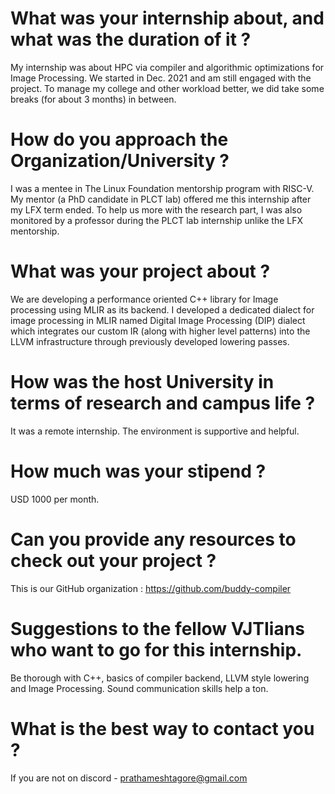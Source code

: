 # What was your internship about, and what was the duration of it ?

My internship was about HPC via compiler and algorithmic optimizations for Image Processing. We started in Dec. 2021 and am still engaged with the project. To manage my college and other workload better, we did take some breaks (for about 3 months) in between.

# How do you approach the Organization/University ?

I was a mentee in The Linux Foundation mentorship program with RISC-V. My mentor (a PhD candidate in PLCT lab) offered me this internship after my LFX term ended. To help us more with the research part, I was also monitored by a professor during the PLCT lab internship unlike the LFX mentorship.

# What was your project about ?

We are developing a performance oriented C++ library for Image processing using MLIR as its backend. I developed a dedicated dialect for image processing in MLIR named Digital Image Processing (DIP) dialect which integrates our custom IR (along with higher level patterns) into the LLVM infrastructure through previously developed lowering passes.

# How was the host University in terms of research and campus life ?

It was a remote internship. The environment is supportive and helpful.

# How much was your stipend ?

USD 1000 per month.

# Can you provide any resources to check out your project ?

This is our GitHub organization : https://github.com/buddy-compiler

# Suggestions to the fellow VJTIians who want to go for this internship.

Be thorough with C++, basics of compiler backend, LLVM style lowering and Image Processing. Sound communication skills help a ton.

# What is the best way to contact you ?

If you are not on discord - prathameshtagore@gmail.com
